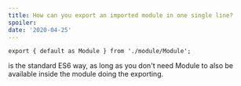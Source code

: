 ```yaml
---
title: How can you export an imported module in one single line?
spoiler: 
date: '2020-04-25'
---
```


```
export { default as Module } from './module/Module';
```

is the standard ES6 way, as long as you don't need Module to also be available inside the module doing the exporting.